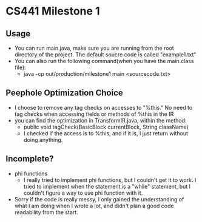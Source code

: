 # CS441 Milestone 1

## Usage

- You can run main.java, make sure you are running from the root directory of the project. The default soucre code is
  called "example1.txt"
- You can also run the following command(when you have the main.class file):
    - java -cp out/production/milestone1 main <sourcecode.txt>

## Peephole Optimization Choice

- I choose to remove any tag checks on accesses to "%this." No need to tag checks when accessing fields or methods of
  %this in the IR
- you can find the optimization in TransformIR.java, within the method:
    - public void tagCheck(BasicBlock currentBlock, String className)
    - I checked if the access is to %this, and if it is, I just return without doing anything.

## Incomplete?

- phi functions
    - I really tried to implement phi functions, but I couldn't get it to work. I tried to implement when the statement
      is a "while" statement, but I couldn't figure a way to use phi function with it.
- Sorry if the code is really messy, I only gained the understanding of what I am doing when I wrote a lot, and didn't
  plan a good code readability from the start.

